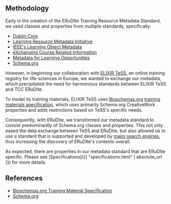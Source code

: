 ## Methodology

Early in the creation of the ERuDIte Training Resource Metadata Standard, we used classes
and properties from multiple standards, specifically: 
- [Dublin Core](http://dublincore.org)
- [Learning Resource Metadata Initiative](http://lrmi.dublincore.net)
- [IEEE's Learning Object Metadata](https://standards.ieee.org/findstds/standard/1484.12.1-2002.html)
- [eXchanging Course Related Information](http://shop.bsigroup.com/ProductDetail/?pid=000000000030259242)
- [Metadata for Learning Opportunities](https://joinup.ec.europa.eu/solution/metadata-learning-opportunities-mlo-advertising/about)
- [Schema.org](https://schema.org/)

However, in beginning our collaboration with [ELIXIR TeSS](https://tess.elixir-europe.org/), an
online training registry for life-sciences in Europe, we wanted to exchange our metadata, which 
precipitated the need for harmonious standards between ELIXIR TeSS and TCC ERuDIte.

To model its training materials, ELIXIR TeSS uses [Bioschemas.org](http://bioschemas.org/)
[training materials specification](http://bioschemas.org/specifications/TrainingMaterial/specification/), 
which uses primarily Schema.org CreativeWork properties and adds restrictions based on TeSS's
specific needs. 

Consequently, with ERuDIte, we transformed our metadata standard to consist predominantly
of Schema.org classes and properties. This not only eased the data exchange between TeSS
and ERuDIte, but also allowed us to use a standard that is supported and developed by [major search engines](https://schema.org/docs/faq.html#1),
thus increasing the discovery of ERuDIte's contents overall.

As expected, there are properties in our metadata standard that are ERuDIte specific. 
Please see [Specifications]({{ "specifications.html" | absolute_url }}) for more details. 

## References
- [Bioschemas.org Training Material Specification](http://bioschemas.org/specifications/TrainingMaterial/specification/) 
- [Schema.org](https://schema.org/)
 
